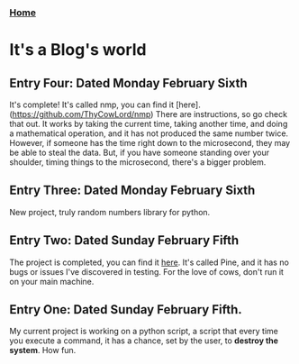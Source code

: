 ### [Home](https://thycowlord.github.io)

# It's a Blog's world

## Entry Four: Dated Monday February Sixth
It's complete! It's called nmp, you can find it [here].(https://github.com/ThyCowLord/nmp)
There are instructions, so go check that out. It works by taking the current time, taking another time, and doing a mathematical operation, and it has not produced the same number twice. However, if someone has the time right down to the microsecond, they may be able to steal the data. But, if you have someone standing over your shoulder, timing things to the microsecond, there's a bigger problem. 

## Entry Three: Dated Monday February Sixth
New project, truly random numbers library for python.

## Entry Two: Dated Sunday February Fifth
The project is completed, you can find it [here](https://thycowlord.github.io/pine). It's called Pine, and it has no bugs or issues I've discovered in testing. For the love of cows, don't run it on your main machine.


## Entry One: Dated Sunday February Fifth.
My current project is working on a python script, a script that every time you execute a command, it has a chance, set by the user, to __destroy the system__. How fun.
